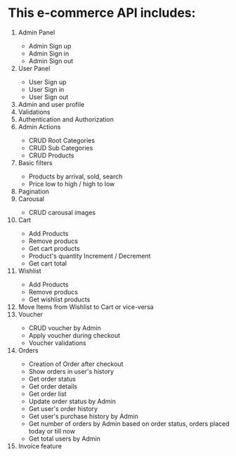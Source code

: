  # This e-commerce API includes:
<ol>
<li >Admin Panel</li>
    <ul>
        <li>Admin Sign up</li>
        <li>Admin Sign in</li>
        <li>Admin Sign out</li>
    </ul>
    <li>User Panel</li>
    <ul>
        <li>User Sign up</li>
        <li>User Sign in</li>
        <li>User Sign out</li>
    </ul>

<li>Admin and user profile</li>

<li>Validations</li>
<li>Authentication and Authorization</li>
<li>Admin Actions</li>
    <ul>
        <li>CRUD Root Categories</li>
        <li>CRUD Sub Categories</li>
        <li>CRUD Products</li>
    </ul>

<li>Basic filters</li>
    <ul>
        <li>Products by arrival, sold, search</li>
        <li>Price low to high / high to low</li>
    </ul>

<li>Pagination</li>

<li>Carousal</li>
      <ul>
        <li>CRUD carousal images</li>
    </ul>

<li>Cart</li>
    <ul>
        <li>Add Products</li>
        <li>Remove producs</li>
        <li>Get cart products</li>
        <li>Product's quantity Increment / Decrement </li>
        <li>Get cart total</li>
    </ul>

<li>Wishlist</li>
    <ul>
        <li>Add Products</li>
        <li>Remove producs</li>
        <li>Get wishlist products</li>
    </ul>

<li>Move Items from Wishlist to Cart or vice-versa</li>


<li>Voucher</li>
    <ul>
        <li>CRUD voucher by Admin</li>
        <li>Apply voucher during checkout</li>
        <li>Voucher validations</li>
    </ul>

<li>Orders</li>
     <ul>
        <li>Creation of Order after checkout</li>
        <li>Show orders in user's history</li>
        <li>Get order status</li>
        <li>Get order details</li>
         <li>Get order list </li>
        <li>Update order status by Admin</li>
        <li>Get user's order history</li>
        <li>Get user's purchase history by Admin</li>
        <li>Get number of orders by Admin based on order status, orders placed today or till now</li>
        <li>Get total users by Admin</li>
    </ul>

<li>Invoice feature</li>

</ol>